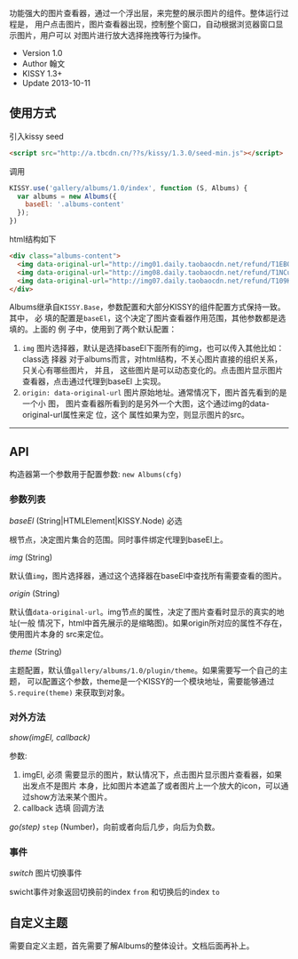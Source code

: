 功能强大的图片查看器，通过一个浮出层，来完整的展示图片的组件。整体运行过程是，
用户点击图片，图片查看器出现，控制整个窗口，自动根据浏览器窗口显示图片，用户可以
对图片进行放大选择拖拽等行为操作。

- Version 1.0
- Author 翰文
- KISSY 1.3+
- Update 2013-10-11

## 使用方式

引入kissy seed
```html
<script src="http://a.tbcdn.cn/??s/kissy/1.3.0/seed-min.js"></script>
```

调用
```js
KISSY.use('gallery/albums/1.0/index', function (S, Albums) {
  var albums = new Albums({
    baseEl: '.albums-content'
  });
})
```

html结构如下
```html
<div class="albums-content">
  <img data-original-url="http://img01.daily.taobaocdn.net/refund/T1EBOzXn0dXXb1upjX.jpg" src="http://img03.daily.taobaocdn.net/refund/T1EBOzXn0dXXb1upjX_120x120.jpg" data-desc="hello world">
  <img data-original-url="http://img08.daily.taobaocdn.net/refund/T1NCuzXa0gXXb1upjX.jpg" src="http://img02.daily.taobaocdn.net/refund/T1NCuzXa0gXXb1upjX_120x120.jpg">
  <img data-original-url="http://img07.daily.taobaocdn.net/refund/T109KzXiBdXXb1upjX.jpg" src="http://img03.daily.taobaocdn.net/refund/T109KzXiBdXXb1upjX_120x120.jpg">
</div>
```

Albums继承自`KISSY.Base`，参数配置和大部分KISSY的组件配置方式保持一致。其中， 必
填的配置是`baseEl`，这个决定了图片查看器作用范围，其他参数都是选填的。上面的 例
子中，使用到了两个默认配置：

1. `img` 图片选择器，默认是选择baseEl下面所有的img，也可以传入其他比如：class选
   择器 对于albums而言，对html结构，不关心图片直接的组织关系，只关心有哪些图片，
   并且， 这些图片是可以动态变化的。点击图片显示图片查看器，点击通过代理到baseEl
   上实现。
2. `origin: data-original-url` 图片原始地址。通常情况下，图片首先看到的是一个小
   图， 图片查看器所看到的是另外一个大图，这个通过img的data-original-url属性来定
   位，这个 属性如果为空，则显示图片的src。

<hr class="smooth large" />

## API

构造器第一个参数用于配置参数: `new Albums(cfg)`

### 参数列表

*baseEl* (String|HTMLElement|KISSY.Node) 必选

根节点，决定图片集合的范围。同时事件绑定代理到baseEl上。

*img* (String) 

默认值`img`，图片选择器，通过这个选择器在baseEl中查找所有需要查看的图片。

*origin* (String)

默认值`data-original-url`。img节点的属性，决定了图片查看时显示的真实的地址(一般
情况下，html中首先展示的是缩略图)。如果origin所对应的属性不存在，使用图片本身的
src来定位。

*theme* (String)

主题配置，默认值`gallery/albums/1.0/plugin/theme`。如果需要写一个自己的主题，
可以配置这个参数，theme是一个KISSY的一个模块地址，需要能够通过`S.require(theme)`
来获取到对象。

### 对外方法

*show(imgEl, callback)*

参数:
1. imgEl, 必须 需要显示的图片，默认情况下，点击图片显示图片查看器，如果出发点不是图片
   本身，比如图片本遮盖了或者图片上一个放大的icon，可以通过show方法来某个图片。
2. callback 选填 回调方法

*go(step)* `step` (Number)，向前或者向后几步，向后为负数。

### 事件

*switch* 图片切换事件

swicht事件对象返回切换前的index `from` 和切换后的index `to`

## 自定义主题

需要自定义主题，首先需要了解Albums的整体设计。文档后面再补上。
